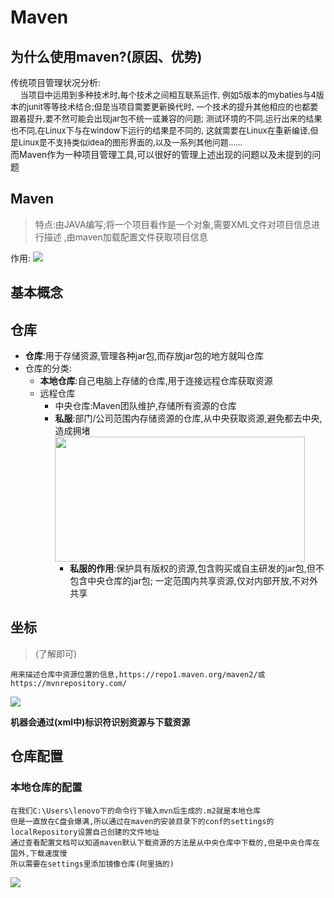 # Maven
## 为什么使用maven?(原因、优势)
传统项目管理状况分析:     
&nbsp;&nbsp;&nbsp;&nbsp;<font size=2>当项目中运用到多种技术时,每个技术之间相互联系运作,
例如5版本的mybaties与4版本的junit等等技术结合;但是当项目需要更新换代时,
一个技术的提升其他相应的也都要跟着提升,要不然可能会出现jar包不统一或兼容的问题;
测试环境的不同,运行出来的结果也不同,在Linux下与在window下运行的结果是不同的,
这就需要在Linux在重新编译,但是Linux是不支持类似idea的图形界面的,以及一系列其他问题......</font>      
而Maven作为一种项目管理工具,可以很好的管理上述出现的问题以及未提到的问题
## Maven
>特点:由JAVA编写;将一个项目看作是一个对象,需要XML文件对项目信息进行描述
> ,由maven加载配置文件获取项目信息

作用:
<img src="E:\Github\pcj.github.io\Java\Maven_function.png"/>
## 基本概念
## 仓库
  - **仓库**:用于存储资源,管理各种jar包,而存放jar包的地方就叫仓库
  - 仓库的分类:
    - **本地仓库**:自己电脑上存储的仓库,用于连接远程仓库获取资源
    - 远程仓库
      - 中央仓库:Maven团队维护,存储所有资源的仓库
      - **私服**:部门/公司范围内存储资源的仓库,从中央获取资源,避免都去中央,造成拥堵
        <img height="200" src="E:\Github\pcj.github.io\Java\warehouse.png" width="400"/>
        - **私服的作用**:保护具有版权的资源,包含购买或自主研发的jar包,但不包含中央仓库的jar包;
        一定范围内共享资源,仅对内部开放,不对外共享
## 坐标
>(了解即可)

    用来描述仓库中资源位置的信息,https://repo1.maven.org/maven2/或https://mvnrepository.com/
<img src="E:\Github\pcj.github.io\Java\coordinate.png">

**机器会通过(xml中)标识符识别资源与下载资源**

## 仓库配置
### 本地仓库的配置
    在我们C:\Users\lenovo下的命令行下输入mvn后生成的.m2就是本地仓库
    但是一直放在C盘会爆满,所以通过在maven的安装目录下的conf的settings的localRepository设置自己创建的文件地址
    通过查看配置文档可以知道maven默认下载资源的方法是从中央仓库中下载的,但是中央仓库在国外,下载速度慢
    所以需要在settings里添加镜像仓库(阿里搞的)
<img src="E:\Github\pcj.github.io\Java\mirror.png">





